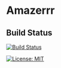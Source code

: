 # Amazerrr

## Build Status

[![Build Status](https://dev.azure.com/jannemattila/jannemattila/_apis/build/status/JanneMattila.amazerrr?branchName=master)](https://dev.azure.com/jannemattila/jannemattila/_build/latest?definitionId=46&branchName=master)

[![License: MIT](https://img.shields.io/badge/License-MIT-yellow.svg)](https://opensource.org/licenses/MIT)
